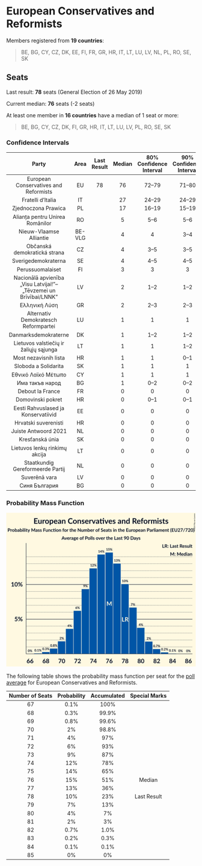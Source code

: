 # European Conservatives and Reformists

Members registered from **19 countries**:

> BE, BG, CY, CZ, DK, EE, FI, FR, GR, HR, IT, LT, LU, LV, NL, PL, RO, SE, SK

## Seats

Last result: **78** seats (General Election of 26 May 2019)

Current median: **76** seats (-2 seats)

At least one member in **16 countries** have a median of 1 seat or more:

> BE, BG, CY, CZ, DK, FI, GR, HR, IT, LT, LU, LV, PL, RO, SE, SK

### Confidence Intervals

| Party | Area | Last Result | Median | 80% Confidence Interval | 90% Confidence Interval | 95% Confidence Interval | 99% Confidence Interval |
|:-----:|:----:|:-----------:|:------:|:-----------------------:|:-----------------------:|:-----------------------:|:-----------------------:|
| European Conservatives and Reformists | EU | 78 | 76 | 72–79 | 71–80 | 70–81 | 69–82 |
| Fratelli d’Italia | IT | | 27 | 24–29 | 24–29 | 23–29 | 23–30 |
| Zjednoczona Prawica | PL | | 17 | 16–19 | 15–19 | 15–19 | 14–20 |
| Alianța pentru Unirea Românilor | RO | | 5 | 5–6 | 5–6 | 4–6 | 4–7 |
| Nieuw-Vlaamse Alliantie | BE-VLG | | 4 | 4 | 3–4 | 3–4 | 3–5 |
| Občanská demokratická strana | CZ | | 4 | 3–5 | 3–5 | 3–5 | 3–5 |
| Sverigedemokraterna | SE | | 4 | 4–5 | 4–5 | 4–5 | 4–5 |
| Perussuomalaiset | FI | | 3 | 3 | 3 | 3 | 2–3 |
| Nacionālā apvienība „Visu Latvijai!”–„Tēvzemei un Brīvībai/LNNK” | LV | | 2 | 1–2 | 1–2 | 1–2 | 1–2 |
| Ελληνική Λύση | GR | | 2 | 2–3 | 2–3 | 1–3 | 1–3 |
| Alternativ Demokratesch Reformpartei | LU | | 1 | 1 | 1 | 1 | 1 |
| Danmarksdemokraterne | DK | | 1 | 1–2 | 1–2 | 1–2 | 1–2 |
| Lietuvos valstiečių ir žaliųjų sąjunga | LT | | 1 | 1 | 1–2 | 1–2 | 1–2 |
| Most nezavisnih lista | HR | | 1 | 1 | 0–1 | 0–1 | 0–1 |
| Sloboda a Solidarita | SK | | 1 | 1 | 1 | 0–2 | 0–2 |
| Εθνικό Λαϊκό Μέτωπο | CY | | 1 | 1 | 1 | 1 | 1 |
| Има такъв народ | BG | | 1 | 0–2 | 0–2 | 0–2 | 0–2 |
| Debout la France | FR | | 0 | 0 | 0 | 0 | 0 |
| Domovinski pokret | HR | | 0 | 0–1 | 0–1 | 0–1 | 0–1 |
| Eesti Rahvuslased ja Konservatiivid | EE | | 0 | 0 | 0 | 0 | 0 |
| Hrvatski suverenisti | HR | | 0 | 0 | 0 | 0 | 0 |
| Juiste Antwoord 2021 | NL | | 0 | 0 | 0 | 0 | 0 |
| Kresťanská únia | SK | | 0 | 0 | 0 | 0 | 0 |
| Lietuvos lenkų rinkimų akcija | LT | | 0 | 0 | 0 | 0 | 0 |
| Staatkundig Gereformeerde Partij | NL | | 0 | 0 | 0 | 0 | 0 |
| Suverēnā vara | LV | | 0 | 0 | 0 | 0 | 0 |
| Синя България | BG | | 0 | 0 | 0 | 0 | 0 |

### Probability Mass Function

![Graph with seats probability mass function not yet produced](average-2024-10-31-seats-pmf-europeanconservativesandreformists.png "Seats Probability Mass Function")

The following table shows the probability mass function per seat for the [poll average](average-2024-10-31.html) for European Conservatives and Reformists.

| Number of Seats | Probability | Accumulated | Special Marks |
|:---------------:|:-----------:|:-----------:|:-------------:|
| 67 | 0.1% | 100% |  |
| 68 | 0.3% | 99.9% |  |
| 69 | 0.8% | 99.6% |  |
| 70 | 2% | 98.8% |  |
| 71 | 4% | 97% |  |
| 72 | 6% | 93% |  |
| 73 | 9% | 87% |  |
| 74 | 12% | 78% |  |
| 75 | 14% | 65% |  |
| 76 | 15% | 51% | Median |
| 77 | 13% | 36% |  |
| 78 | 10% | 23% | Last Result |
| 79 | 7% | 13% |  |
| 80 | 4% | 7% |  |
| 81 | 2% | 3% |  |
| 82 | 0.7% | 1.0% |  |
| 83 | 0.2% | 0.3% |  |
| 84 | 0.1% | 0.1% |  |
| 85 | 0% | 0% |  |


